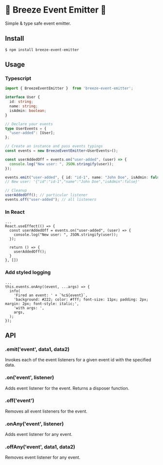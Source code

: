 # 💨 Breeze Event Emitter 💨

Simple & type safe event emitter.

## Install

```
$ npm install breeze-event-emitter
```

## Usage
### Typescript
```ts
import { BreezeEventEmitter }  from 'breeze-event-emitter';

interface User {
  id: string;
  name: string;
  isAdmin: boolean;
}

// Declare your events
type UserEvents = {
  "user-added": [User];
};

// Create an instance and pass events typings
const events = new BreezeEventEmitter<UserEvents>();

const userAddedOff = events.on("user-added", (user) => {
  console.log("New user: ", JSON.stringify(user));
});

events.emit("user-added", { id: "id-1", name: "John Doe", isAdmin: false });
// New user: '{"id":"id-1","name":"John Doe","isAdmin":false}'

// Cleanup
userAddedOff(); // particular listener
events.off("user-added"); // all listeners
```

### In React
```tsx
...
React.useEffect(() => {
  const userAddedOff = events.on("user-added", (user) => {
    console.log("New user: ", JSON.stringify(user));
  });

  return () => {
    userAddedOff();
  }
}, [])
```

### Add styled logging
```tsx
...
this.events.onAny((event, ...args) => {
  info(
    'Fired an event: ' + `%c${event}`,
    'background: #222; color: #fff; font-size: 11px; padding: 2px; margin: 2px; font-style: italic;',
    'with args: ',
    args,
  );
});
```

## API

### .emit('event', data1, data2)
Invokes each of the event listeners for a given event id with the specified data.

### .on('event', listener)
Adds event listener for the event. Returns a disposer function.

### .off('event')
Removes all event listeners for the event.

### .onAny('event', listener)
Adds event listener for any event.

### .offAny('event', data1, data2)
Removes event listener for any event.
